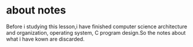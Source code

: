 # about notes

Before i studying this lesson,i have finished computer science architecture and organization, operating system, C program design.So the notes about what i have kown are discarded.
